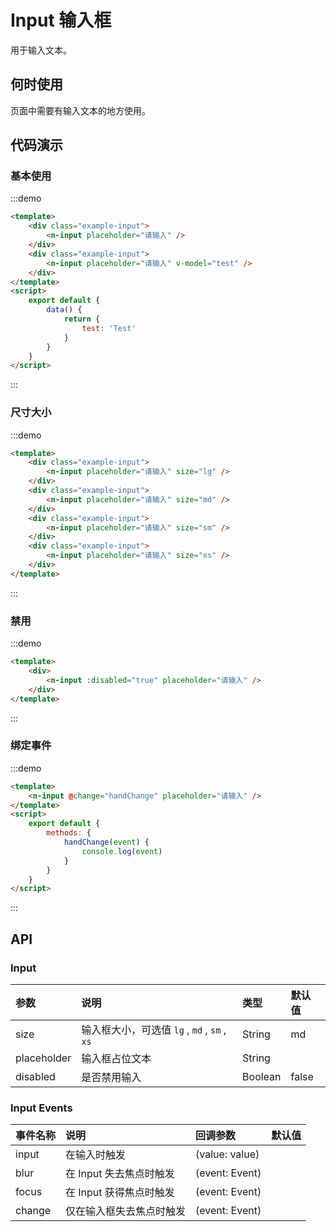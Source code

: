 # Input 输入框

用于输入文本。

## 何时使用

页面中需要有输入文本的地方使用。

## 代码演示

### 基本使用

:::demo

``` html
<template>
    <div class="example-input">
        <n-input placeholder="请输入" />
    </div>
    <div class="example-input">
        <n-input placeholder="请输入" v-model="test" />
    </div>
</template>
<script>
    export default {
        data() {
            return {
                test: 'Test'
            }
        }
    }
</script>
```

:::

### 尺寸大小

:::demo

``` html
<template>
    <div class="example-input">
        <n-input placeholder="请输入" size="lg" />
    </div>
    <div class="example-input">
        <n-input placeholder="请输入" size="md" />
    </div>
    <div class="example-input">
        <n-input placeholder="请输入" size="sm" />
    </div>
    <div class="example-input">
        <n-input placeholder="请输入" size="xs" />
    </div>
</template>
```

:::

### 禁用

:::demo

``` html
<template>
    <div>
        <n-input :disabled="true" placeholder="请输入" />
    </div>
</template>
```

:::

### 绑定事件

:::demo

``` html
<template>
    <n-input @change="handChange" placeholder="请输入" />
</template>
<script>
    export default {
        methods: {
            handChange(event) {
                console.log(event)
            }
        }
    }
</script>
```

:::

## API

### Input

| 参数 | 说明 | 类型 | 默认值 |
| :--- | :--- | :--- | :--- |
| size | 输入框大小，可选值 `lg` , `md` , `sm` , `xs` | String | md |
| placeholder | 输入框占位文本 | String |  |
| disabled | 是否禁用输入 | Boolean | false |

### Input Events

| 事件名称 | 说明 | 回调参数 | 默认值 |
| :--- | :--- | :--- | :--- |
|input|	在输入时触发|	(value: value)
|blur|	在 Input 失去焦点时触发|	(event: Event)
|focus|	在 Input 获得焦点时触发|	(event: Event)
|change	|仅在输入框失去焦点时触发|	(event: Event)
